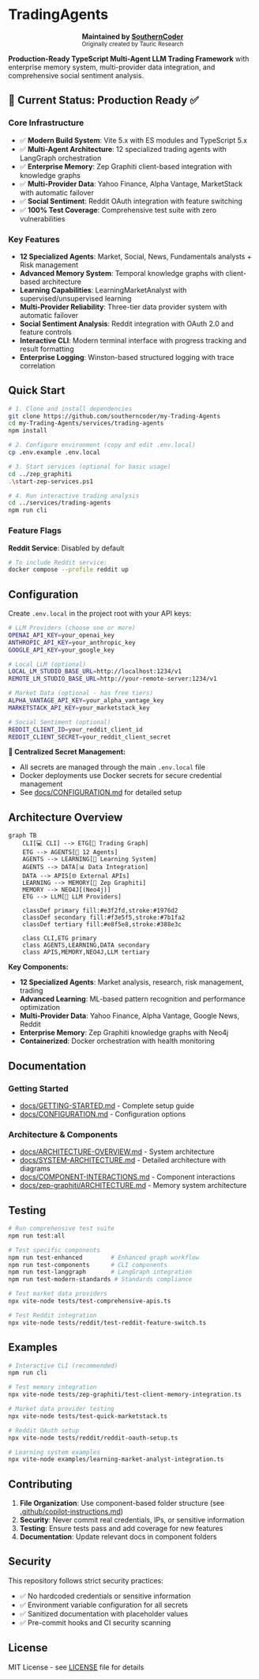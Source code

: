 
# TradingAgents

<p align="center">
	<b>Maintained by <a href="https://github.com/southerncoder">SouthernCoder</a></b><br>
	<sub>Originally created by Tauric Research</sub>
</p>

**Production-Ready TypeScript Multi-Agent LLM Trading Framework** with enterprise memory system, multi-provider data integration, and comprehensive social sentiment analysis.

## 🎯 Current Status: **Production Ready** ✅

### Core Infrastructure
- ✅ **Modern Build System**: Vite 5.x with ES modules and TypeScript 5.x
- ✅ **Multi-Agent Architecture**: 12 specialized trading agents with LangGraph orchestration
- ✅ **Enterprise Memory**: Zep Graphiti client-based integration with knowledge graphs
- ✅ **Multi-Provider Data**: Yahoo Finance, Alpha Vantage, MarketStack with automatic failover
- ✅ **Social Sentiment**: Reddit OAuth integration with feature switching
- ✅ **100% Test Coverage**: Comprehensive test suite with zero vulnerabilities

### Key Features
- **12 Specialized Agents**: Market, Social, News, Fundamentals analysts + Risk management
- **Advanced Memory System**: Temporal knowledge graphs with client-based architecture
- **Learning Capabilities**: LearningMarketAnalyst with supervised/unsupervised learning
- **Multi-Provider Reliability**: Three-tier data provider system with automatic failover
- **Social Sentiment Analysis**: Reddit integration with OAuth 2.0 and feature controls
- **Interactive CLI**: Modern terminal interface with progress tracking and result formatting
- **Enterprise Logging**: Winston-based structured logging with trace correlation

## Quick Start

```bash
# 1. Clone and install dependencies
git clone https://github.com/southerncoder/my-Trading-Agents
cd my-Trading-Agents/services/trading-agents
npm install

# 2. Configure environment (copy and edit .env.local)
cp .env.example .env.local

# 3. Start services (optional for basic usage)
cd ../zep_graphiti
.\start-zep-services.ps1

# 4. Run interactive trading analysis
cd ../services/trading-agents
npm run cli
```

### Feature Flags

**Reddit Service**: Disabled by default
```bash
# To include Reddit service:
docker compose --profile reddit up
```

## Configuration

Create `.env.local` in the project root with your API keys:

```bash
# LLM Providers (choose one or more)
OPENAI_API_KEY=your_openai_key
ANTHROPIC_API_KEY=your_anthropic_key
GOOGLE_API_KEY=your_google_key

# Local LLM (optional)
LOCAL_LM_STUDIO_BASE_URL=http://localhost:1234/v1
REMOTE_LM_STUDIO_BASE_URL=http://your-remote-server:1234/v1

# Market Data (optional - has free tiers)
ALPHA_VANTAGE_API_KEY=your_alpha_vantage_key
MARKETSTACK_API_KEY=your_marketstack_key

# Social Sentiment (optional)
REDDIT_CLIENT_ID=your_reddit_client_id
REDDIT_CLIENT_SECRET=your_reddit_client_secret
```

**🔐 Centralized Secret Management:**
- All secrets are managed through the main `.env.local` file
- Docker deployments use Docker secrets for secure credential management
- See [docs/CONFIGURATION.md](docs/CONFIGURATION.md) for detailed setup

## Architecture Overview

```mermaid
graph TB
    CLI[💻 CLI] --> ETG[🎯 Trading Graph]
    ETG --> AGENTS[🤖 12 Agents]
    AGENTS --> LEARNING[🧠 Learning System]
    AGENTS --> DATA[📊 Data Integration]
    DATA --> APIS[🌐 External APIs]
    LEARNING --> MEMORY[🧠 Zep Graphiti]
    MEMORY --> NEO4J[(Neo4j)]
    ETG --> LLM[🤖 LLM Providers]

    classDef primary fill:#e3f2fd,stroke:#1976d2
    classDef secondary fill:#f3e5f5,stroke:#7b1fa2
    classDef tertiary fill:#e8f5e8,stroke:#388e3c

    class CLI,ETG primary
    class AGENTS,LEARNING,DATA secondary
    class APIS,MEMORY,NEO4J,LLM tertiary
```

**Key Components:**
- **12 Specialized Agents**: Market analysis, research, risk management, trading
- **Advanced Learning**: ML-based pattern recognition and performance optimization
- **Multi-Provider Data**: Yahoo Finance, Alpha Vantage, Google News, Reddit
- **Enterprise Memory**: Zep Graphiti knowledge graphs with Neo4j
- **Containerized**: Docker orchestration with health monitoring

## Documentation

### Getting Started
- [docs/GETTING-STARTED.md](docs/GETTING-STARTED.md) - Complete setup guide
- [docs/CONFIGURATION.md](docs/CONFIGURATION.md) - Configuration options

### Architecture & Components
- [docs/ARCHITECTURE-OVERVIEW.md](docs/ARCHITECTURE-OVERVIEW.md) - System architecture
- [docs/SYSTEM-ARCHITECTURE.md](docs/SYSTEM-ARCHITECTURE.md) - Detailed architecture with diagrams
- [docs/COMPONENT-INTERACTIONS.md](docs/COMPONENT-INTERACTIONS.md) - Component interactions
- [docs/zep-graphiti/ARCHITECTURE.md](docs/zep-graphiti/ARCHITECTURE.md) - Memory system architecture

## Testing

```bash
# Run comprehensive test suite
npm run test:all

# Test specific components
npm run test-enhanced        # Enhanced graph workflow
npm run test-components      # CLI components  
npm run test-langgraph       # LangGraph integration
npm run test-modern-standards # Standards compliance

# Test market data providers
npx vite-node tests/test-comprehensive-apis.ts

# Test Reddit integration
npx vite-node tests/reddit/test-reddit-feature-switch.ts
```

## Examples

```bash
# Interactive CLI (recommended)
npm run cli

# Test memory integration  
npx vite-node tests/zep-graphiti/test-client-memory-integration.ts

# Market data provider testing
npx vite-node tests/test-quick-marketstack.ts

# Reddit OAuth setup
npx vite-node tests/reddit/reddit-oauth-setup.ts

# Learning system examples
npx vite-node examples/learning-market-analyst-integration.ts
```

## Contributing

1. **File Organization**: Use component-based folder structure (see [.github/copilot-instructions.md](.github/copilot-instructions.md))
2. **Security**: Never commit real credentials, IPs, or sensitive information
3. **Testing**: Ensure tests pass and add coverage for new features
4. **Documentation**: Update relevant docs in component folders

## Security

This repository follows strict security practices:
- ✅ No hardcoded credentials or sensitive information
- ✅ Environment variable configuration for all secrets
- ✅ Sanitized documentation with placeholder values
- ✅ Pre-commit hooks and CI security scanning

## License

MIT License - see [LICENSE](LICENSE) file for details

